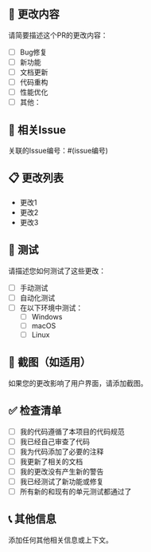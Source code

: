## 📝 更改内容

请简要描述这个PR的更改内容：

- [ ] Bug修复
- [ ] 新功能
- [ ] 文档更新
- [ ] 代码重构
- [ ] 性能优化
- [ ] 其他：

## 🔗 相关Issue

关联的Issue编号：#(issue编号)

## 📋 更改列表

- 更改1
- 更改2
- 更改3

## 🧪 测试

请描述您如何测试了这些更改：

- [ ] 手动测试
- [ ] 自动化测试
- [ ] 在以下环境中测试：
  - [ ] Windows
  - [ ] macOS
  - [ ] Linux

## 📸 截图（如适用）

如果您的更改影响了用户界面，请添加截图。

## ✅ 检查清单

- [ ] 我的代码遵循了本项目的代码规范
- [ ] 我已经自己审查了代码
- [ ] 我为代码添加了必要的注释
- [ ] 我更新了相关的文档
- [ ] 我的更改没有产生新的警告
- [ ] 我已经测试了新功能或修复
- [ ] 所有新的和现有的单元测试都通过了

## 📞 其他信息

添加任何其他相关信息或上下文。
